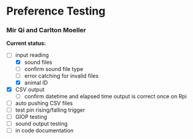 # Preference Testing
### Mir Qi and Carlton Moeller
**Current status:**
- [ ] input reading
  - [x] sound files
  - [ ] confirm sound file type
  - [ ] error catching for invalid files
  - [x] animal ID
- [x] CSV output
  - [ ] confirm datetime and elapsed time output is correct once on Rpi
- [ ] auto pushing CSV files
- [ ] test pin rising/falling trigger
- [ ] GIOP testing
- [ ] sound output testing
- [ ] in code documentation
